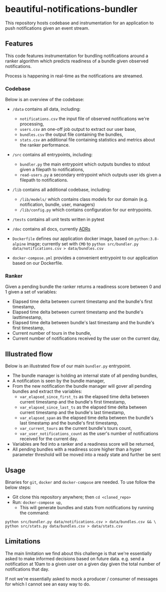 # beautiful-notifications-bundler

This repository hosts codebase and instrumentation for an application to push notifications given an event stream.

## Features

This code features instrumentation for bundling notifications around a ranker algorithm which predicts readiness of a bundle given observed notifications.

Process is happening in real-time as the notifications are streamed.

### Codebase

Below is an overview of the codebase:

* `/data` contains all data, including:
	* `notifications.csv` the input file of observed notifications we're processing,
	* `users.csv` an one-off job output to extract our user base,
	* `bundles.csv` the output file containing the bundles,
	* `stats.csv` an additional file containing statistics and metrics about the ranker performance.

* `/src` contains all entrypoints, including:
	* `bundler.py` the main entrypoint which outputs bundles to stdout given a filepath to notifications,
	* `read-users.py` a secondary entrypoint which outputs user ids given a filepath to notifications.

* `/lib` contains all additional codebase, including:
	* `/lib/models/` which contains class models for our domain (e.g. notification, bundle, user, managers)
	* `/lib/config.py` which contains configuration for our entrypoints.

* `/tests` contains all unit tests written in pytest

* `/doc` contains all docs, currently [ADRs](https://github.com/npryce/adr-tools)

* `Dockerfile` defines our application docker image, based on `python:3.8-alpine` image; currently set with `CMD` to `python src/bundler.py data/notifications.csv > data/bundles.csv`
* `docker-compose.yml` provides a convenient entrypoint to our application based on our Dockerfile.

### Ranker

Given a pending bundle the ranker returns a readiness score between 0 and 1 given a set of variables:
* Elapsed time delta between current timestamp and the bundle's first timestamp,
* Elapsed time delta between current timestamp and the bundle's lasttimestamp,
* Elapsed time delta between bundle's last timestamp and the bundle's first timestamp,
* Current number of tours in the bundle,
* Current number of notifications received by the user on the current day,

## Illustrated flow

Below is an illustrated flow of our main `bundler.py` entrypoint.

* The bundle manager is holding an internal state of all pending bundles,
* A notification is seen by the bundle manager,
* From the new notification the bundle manager will gover all pending bundles and extract the variables:
	* `var_elapsed_since_first_ts` as the elapsed time delta between current timestamp and the bundle's first timestamp,
	* `var_elapsed_since_last_ts` as the elapsed time delta between current timestamp and the bundle's last timestamp,
	* `var_elapsed_span` as the elapsed time delta between the bundle's last timestamp and the bundle's first timestamp,
	* `var_current_tours` as the current bundle's tours count,
	* `var_user_notifications_count` as the user's number of notifications received for the current day.
* Variables are fed into a ranker and a readiness score will be returned,
* All pending bundles with a readiness score higher than a hyper parameter threshold will be moved into a ready state and further be sent

## Usage

Binaries for `git`, `docker` and `docker-compose` are needed. To use follow the below steps:

* Git clone this repository anywhere; then `cd <cloned_repo>`
* Run: `docker-compose up`,
	* This will generate bundles and stats from notifications by running the command:

```
python src/bundler.py data/notifications.csv > data/bundles.csv && \
python src/stats.py data/bundles.csv > data/stats.csv
```

## Limitations

The main limitation we find about this challenge is that we're essentially asked to make informed decisions based on future data. e.g. send a notification at 10am to a given user on a given day given the total number of notifications that day.

If not we're essentially asked to mock a producer / consumer of messages for which I cannot see an easy way to do.
